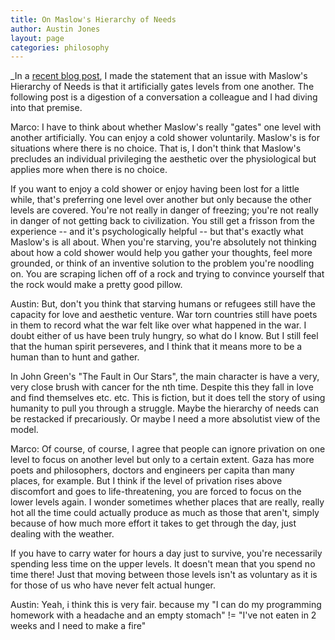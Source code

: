 ```yaml
---
title: On Maslow's Hierarchy of Needs
author: Austin Jones
layout: page
categories: philosophy
---
```


_In a [recent blog post](), I made the statement that an issue with Maslow's Hierarchy of Needs is that it artificially gates levels from one another. The following post is a digestion of a conversation a colleague and I had diving into that premise.

Marco: I have to think about whether Maslow's really "gates" one level with another artificially.
You can enjoy a cold shower voluntarily.
Maslow's is for situations where there is no choice.
That is, I don't think that Maslow's precludes an individual privileging the aesthetic over the physiological but applies more when there is no choice.

If you want to enjoy a cold shower or enjoy having been lost for a little while, that's preferring one level over another but only because the other levels are covered.
You're not really in danger of freezing; you're not really in danger of not getting back to civilization.
You still get a frisson from the experience -- and it's psychologically helpful -- but that's exactly what Maslow's is all about.
When you're starving, you're absolutely not thinking about how a cold shower would help you gather your thoughts, feel more grounded, or think of an inventive solution to the problem you're noodling on.
You are scraping lichen off of a rock and trying to convince yourself that the rock would make a pretty good pillow.

Austin: But, don't you think that starving humans or refugees still have the capacity for love and aesthetic venture.
War torn countries still have poets in them to record what the war felt like over what happened in the war.
I doubt either of us have been truly hungry, so what do I know.
But I still feel that the human spirit perseveres, and I think that it means more to be a human than to hunt and gather.

In John Green's "The Fault in Our Stars", the main character is have a very, very close brush with cancer for the nth time.
Despite this they fall in love and find themselves etc.
etc.
This is fiction, but it does tell the story of using humanity to pull you through a struggle.
Maybe the hierarchy of needs can be restacked if precariously.
Or maybe I need a more absolutist view of the model.

Marco: Of course, of course, I agree that people can ignore privation on one level to focus on another level but only to a certain extent.
Gaza has more poets and philosophers, doctors and engineers per capita than many places, for example.
But I think if the level of privation rises above discomfort and goes to life-threatening, you are forced to focus on the lower levels again.
I wonder sometimes whether places that are really, really hot all the time could actually produce as much as those that aren't, simply because of how much more effort it takes to get through the day, just dealing with the weather.

If you have to carry water for hours a day just to survive, you're necessarily spending less time on the upper levels.
It doesn't mean that you spend no time there! Just that moving between those levels isn't as voluntary as it is for those of us who have never felt actual hunger.


Austin: Yeah, i think this is very fair.
because my "I can do my programming homework with a headache and an empty stomach" != "I've not eaten in 2 weeks and I need to make a fire"

